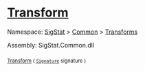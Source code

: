 # [Transform](./AddVector-100663609.md)

Namespace: [SigStat]() > [Common](./../../README.md) > [Transforms](./../README.md)

Assembly: SigStat.Common.dll

<sub>[Transform](./AddVector-100663609.md) ( [`Signature`](./../../Signature.md) signature )</sub>&nbsp;&nbsp;&nbsp;&nbsp;&nbsp;&nbsp;&nbsp;&nbsp;&nbsp;<sub></sub>
